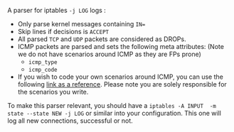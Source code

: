 A parser for iptables `-j LOG` logs :

 - Only parse kernel messages containing `IN=`
 - Skip lines if decisions is `ACCEPT`
 - All parsed `TCP` and `UDP` packets are considered as DROPs.
 - ICMP packets are parsed and sets the following meta attributes: (Note we do not have scenarios around ICMP as they are FPs prone)
   - `icmp_type`
   - `icmp_code`
- If you wish to code your own scenarios around ICMP, you can use the following [link as a reference](https://www.iana.org/assignments/icmp-parameters/icmp-parameters.xhtml). Please note you are solely responsible for the scenarios you write.


To make this parser relevant, you should have a `iptables -A INPUT  -m state --state NEW -j LOG` or similar into your configuration. This one will log all new connections, successful or not.

